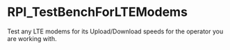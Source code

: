# RPI_TestBenchForLTEModems
Test any LTE modems for its Upload/Download speeds for the operator you are working with.
